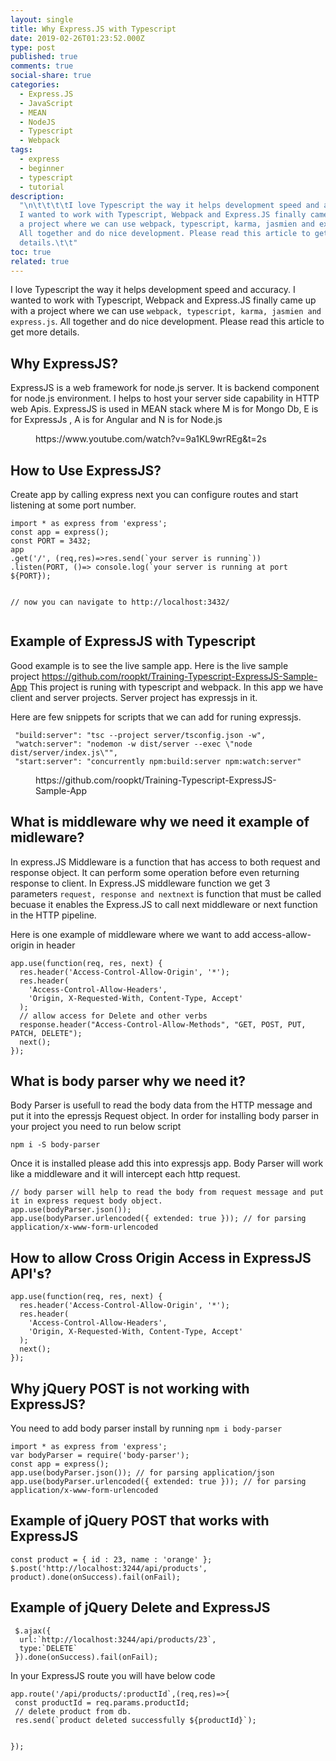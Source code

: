 ```yaml
---
layout: single
title: Why Express.JS with Typescript
date: 2019-02-26T01:23:52.000Z
type: post
published: true
comments: true
social-share: true
categories:
  - Express.JS
  - JavaScript
  - MEAN
  - NodeJS
  - Typescript
  - Webpack
tags:
  - express
  - beginner
  - typescript
  - tutorial
description:
  "\n\t\t\t\tI love Typescript the way it helps development speed and accuracy.
  I wanted to work with Typescript, Webpack and Express.JS finally came up with
  a project where we can use webpack, typescript, karma, jasmien and express.js.
  All together and do nice development. Please read this article to get more
  details.\t\t"
toc: true
related: true
---
```


<p><!-- wp:paragraph --></p>
<p>I love Typescript the way it helps development speed and accuracy. I wanted to work with Typescript, Webpack and Express.JS finally came up with a project where we can use <code>webpack, typescript, karma, jasmien and express.js</code>. All together and do nice development. Please read this article to get more details.</p>
<p><!-- /wp:paragraph --></p>
<p><!-- wp:heading --></p>
<h2>Why ExpressJS?</h2>
<p><!-- /wp:heading --></p>
<p><!-- wp:paragraph --></p>
<p>ExpressJS is a web framework for node.js server. It is backend component for node.js environment. I helps to host your server side capability in HTTP web Apis. ExpressJS is used in MEAN stack where M is for Mongo Db, E is for ExpressJs , A is for Angular and N is for Node.js</p>
<p><!-- /wp:paragraph --></p>
<p><!-- wp:core-embed/youtube {"url":"https://www.youtube.com/watch?v=9a1KL9wrREg\u0026t=2s","type":"video","providerNameSlug":"youtube","className":"wp-embed-aspect-16-9 wp-has-aspect-ratio"} --></p>
<figure class="wp-block-embed-youtube wp-block-embed is-type-video is-provider-youtube wp-embed-aspect-16-9 wp-has-aspect-ratio">
<div class="wp-block-embed__wrapper">
https://www.youtube.com/watch?v=9a1KL9wrREg&amp;t=2s
</div>
</figure>
<p><!-- /wp:core-embed/youtube --></p>
<p><!-- wp:heading --></p>
<h2><a href="https://gist.github.com/roopkt/337d5c701d9c86716057c3ff336e8fb3#how-to-use-expressjs"></a>How to Use ExpressJS?</h2>
<p><!-- /wp:heading --></p>
<p><!-- wp:paragraph --></p>
<p>Create app by calling express next you can configure routes and start listening at some port number.</p>
<p><!-- /wp:paragraph --></p>
<p><!-- wp:code --></p>
<pre class="wp-block-code"><code>import * as express from 'express';
const app = express();
const PORT = 3432;
app
.get('/', (req,res)=>res.send(`your server is running`))
.listen(PORT, ()=> console.log(`your server is running at port ${PORT});

// now you can navigate to http://localhost:3432/ </code></pre>

<p><!-- /wp:code --></p>
<p><!-- wp:heading --></p>
<h2><a href="https://gist.github.com/roopkt/337d5c701d9c86716057c3ff336e8fb3#example-of-expressjs-with-typescript"></a>Example of ExpressJS with Typescript</h2>
<p><!-- /wp:heading --></p>
<p><!-- wp:paragraph --></p>
<p>Good example is to see the live sample app. Here is the live sample project&nbsp;<a href="https://github.com/roopkt/Training-Typescript-ExpressJS-Sample-App">https://github.com/roopkt/Training-Typescript-ExpressJS-Sample-App</a>&nbsp;This project is runing with typescript and webpack. In this app we have client and server projects. Server project has expressjs in it.</p>
<p><!-- /wp:paragraph --></p>
<p><!-- wp:paragraph --></p>
<p><!-- /wp:paragraph --></p>
<p><!-- wp:paragraph --></p>
<p>Here are few snippets for scripts that we can add for runing expressjs.</p>
<p><!-- /wp:paragraph --></p>
<p><!-- wp:code --></p>
<pre class="wp-block-code"><code> "build:server": "tsc --project server/tsconfig.json -w",
 "watch:server": "nodemon -w dist/server --exec \"node dist/server/index.js\"",
 "start:server": "concurrently npm:build:server npm:watch:server"
</code></pre>
<p><!-- /wp:code --></p>
<p><!-- wp:embed {"url":"https://github.com/roopkt/Training-Typescript-ExpressJS-Sample-App","type":"rich","providerNameSlug":""} --></p>
<figure class="wp-block-embed is-type-rich">
<div class="wp-block-embed__wrapper">
https://github.com/roopkt/Training-Typescript-ExpressJS-Sample-App
</div>
</figure>
<p><!-- /wp:embed --></p>
<p><!-- wp:heading --></p>
<h2><a href="https://gist.github.com/roopkt/337d5c701d9c86716057c3ff336e8fb3#what-is-middleware-why-we-need-it-example-of-midleware"></a>What is middleware why we need it example of midleware?</h2>
<p><!-- /wp:heading --></p>
<p><!-- wp:paragraph --></p>
<p>In express.JS Middleware is a function that has access to both request and response object. It can perform some operation before even returning response to client. In Express.JS middleware function we get 3 parameters&nbsp;<code>request, response and next</code><code>next</code>&nbsp;is function that must be called becuase it enables the Express.JS to call next middleware or next function in the HTTP pipeline.</p>
<p><!-- /wp:paragraph --></p>
<p><!-- wp:paragraph --></p>
<p>Here is one example of middleware where we want to add access-allow-origin in header</p>
<p><!-- /wp:paragraph --></p>
<p><!-- wp:code --></p>
<pre class="wp-block-code"><code>app.use(function(req, res, next) {
  res.header('Access-Control-Allow-Origin', '*');
  res.header(
    'Access-Control-Allow-Headers',
    'Origin, X-Requested-With, Content-Type, Accept'
  );
  // allow access for Delete and other verbs
  response.header("Access-Control-Allow-Methods", "GET, POST, PUT, PATCH, DELETE");
  next();
});
</code></pre>
<p><!-- /wp:code --></p>
<p><!-- wp:heading --></p>
<h2><a href="https://gist.github.com/roopkt/337d5c701d9c86716057c3ff336e8fb3#what-is-body-parser-why-we-need-it"></a>What is body parser why we need it?</h2>
<p><!-- /wp:heading --></p>
<p><!-- wp:paragraph --></p>
<p>Body Parser is usefull to read the body data from the HTTP message and put it into the epressjs Request object. In order for installing body parser in your project you need to run below script</p>
<p><!-- /wp:paragraph --></p>
<p><!-- wp:code --></p>
<pre class="wp-block-code"><code>npm i -S body-parser
</code></pre>
<p><!-- /wp:code --></p>
<p><!-- wp:paragraph --></p>
<p>Once it is installed please add this into expressjs app. Body Parser will work like a middleware and it will intercept each http request.</p>
<p><!-- /wp:paragraph --></p>
<p><!-- wp:code --></p>
<pre class="wp-block-code"><code>// body parser will help to read the body from request message and put it in express request body object.
app.use(bodyParser.json());
app.use(bodyParser.urlencoded({ extended: true })); // for parsing application/x-www-form-urlencoded
</code></pre>
<p><!-- /wp:code --></p>
<p><!-- wp:heading --></p>
<h2><a href="https://gist.github.com/roopkt/337d5c701d9c86716057c3ff336e8fb3#how-to-allow-cross-origin-access-in-expressjs-apis"></a>How to allow Cross Origin Access in ExpressJS API's?</h2>
<p><!-- /wp:heading --></p>
<p><!-- wp:code --></p>
<pre class="wp-block-code"><code>app.use(function(req, res, next) {
  res.header('Access-Control-Allow-Origin', '*');
  res.header(
    'Access-Control-Allow-Headers',
    'Origin, X-Requested-With, Content-Type, Accept'
  );
  next();
});
</code></pre>
<p><!-- /wp:code --></p>
<p><!-- wp:heading --></p>
<h2><a href="https://gist.github.com/roopkt/337d5c701d9c86716057c3ff336e8fb3#why-jquery-post-is-not-working-with-expressjs"></a>Why jQuery POST is not working with ExpressJS?</h2>
<p><!-- /wp:heading --></p>
<p><!-- wp:paragraph --></p>
<p>You need to add body parser install by running&nbsp;<code>npm i body-parser</code></p>
<p><!-- /wp:paragraph --></p>
<p><!-- wp:code --></p>
<pre class="wp-block-code"><code>import * as express from 'express';
var bodyParser = require('body-parser');
const app = express();
app.use(bodyParser.json()); // for parsing application/json
app.use(bodyParser.urlencoded({ extended: true })); // for parsing application/x-www-form-urlencoded
</code></pre>
<p><!-- /wp:code --></p>
<p><!-- wp:heading --></p>
<h2><a href="https://gist.github.com/roopkt/337d5c701d9c86716057c3ff336e8fb3#example-of-jquery-post-that-works-with-expressjs"></a>Example of jQuery POST that works with ExpressJS</h2>
<p><!-- /wp:heading --></p>
<p><!-- wp:code --></p>
<pre class="wp-block-code"><code>const product = { id : 23, name : 'orange' };
$.post('http://localhost:3244/api/products', product).done(onSuccess).fail(onFail);</code></pre>
<p><!-- /wp:code --></p>
<p><!-- wp:heading --></p>
<h2>Example of jQuery Delete and ExpressJS</h2>
<p><!-- /wp:heading --></p>
<p><!-- wp:code --></p>
<pre class="wp-block-code"><code> $.ajax({
  url:`http://localhost:3244/api/products/23`,
  type:`DELETE`
 }).done(onSuccess).fail(onFail);
</code></pre>
<p><!-- /wp:code --></p>
<p><!-- wp:paragraph --></p>
<p>In your ExpressJS route you will have below code</p>
<p><!-- /wp:paragraph --></p>
<p><!-- wp:code --></p>
<pre class="wp-block-code"><code>app.route('/api/products/:productId`,(req,res)=>{
 const productId = req.params.productId;
 // delete product from db.
 res.send(`product deleted successfully ${productId}`);
 
});</code></pre>
<p><!-- /wp:code --></p>
<p><!-- wp:paragraph --></p>
<p><!-- /wp:paragraph --></p>
<p><!-- wp:paragraph --></p>
<p><!-- /wp:paragraph --></p>
